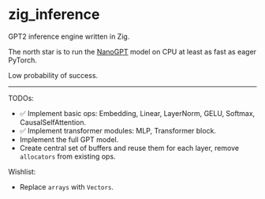 # zig_inference
GPT2 inference engine written in Zig.

The north star is to run the [NanoGPT](https://github.com/karpathy/nanoGPT) model on CPU at 
least as fast as eager PyTorch.

Low probability of success.

---

TODOs:
* ✅ Implement basic ops: Embedding, Linear, LayerNorm, GELU, Softmax, CausalSelfAttention.
* ✅ Implement transformer modules: MLP, Transformer block.
* Implement the full GPT model.
* Create central set of buffers and reuse them for each layer, remove `allocators` from existing ops.

Wishlist:
* Replace `arrays` with `Vectors`.
